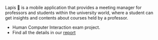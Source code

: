 Lapis 🐝 is a mobile application that provides a meeting manager for professors and students within the university world, where a student can get insights and contents about courses held by a professor. <br>
<ul>
<li>Human Computer Interaction exam project.</li>
<li>Find all the details in our <a href="https://drive.google.com/file/d/1u38wj37tNZgt7WIIwjBcQqH9VG0aFYA8/view?usp=share_link">report</a></li>


